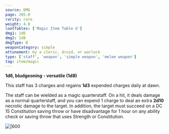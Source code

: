 ```yaml
---
source: DMG
page: 205.0
rarity: rare
weight: 4.0
lootTables: ['Magic Item Table G']
dmg1: 1d6
dmg2: 1d8
dmgType: B
weaponCategory: simple
attunement: by a cleric, druid, or warlock
type: ['staff', 'weapon', 'simple weapon', 'melee weapon']
tag: item/magic
---
```


**1d6, bludgeoning - versatile (1d8)**

This staff has 3 charges and regains **1d3** expended charges daily at dawn.

The staff can be wielded as a magic quarterstaff. On a hit, it deals damage as a normal quarterstaff, and you can expend 1 charge to deal an extra **2d10** necrotic damage to the target. In addition, the target must succeed on a DC 15 Constitution saving throw or have disadvantage for 1 hour on any ability check or saving throw that uses Strength or Constitution.


![|600](https://5e.tools/img/items/DMG/Staff%20of%20Withering.jpg)